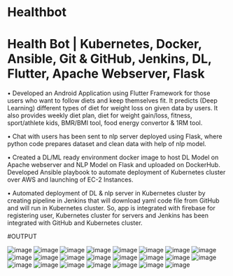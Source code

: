 # Healthbot

# Health Bot | Kubernetes, Docker, Ansible, Git & GitHub, Jenkins, DL, Flutter, Apache Webserver, Flask

•	Developed an Android Application using Flutter Framework for those users who want to follow diets and keep themselves fit. It predicts (Deep Learning) different types of diet for weight loss on given data by users. It also provides weekly diet plan, diet for weight gain/loss, fitness, sport/athlete kids, BMR/BMI tool, food energy convertor & 1RM tool. 

•	Chat with users has been sent to nlp server deployed using Flask, where python code prepares dataset and clean data with help of nlp model. 

•	Created a DL/ML ready environment docker image to host DL Model on Apache webserver and NLP Model on Flask and uploaded on DockerHub. Developed Ansible playbook to automate deployment of Kubernetes cluster over AWS and launching of EC-2 Instances. 

•	Automated deployment of DL & nlp server in Kubernetes cluster by creating pipeline in Jenkins that will download yaml code file from GitHub and will run in Kubernetes cluster. So, app is integrated with firebase for registering user, Kubernetes cluster for servers and Jenkins has been integrated with GitHub and Kubernetes cluster.



 #OUTPUT 

![image](https://user-images.githubusercontent.com/69779873/181749030-db216a7c-22b5-4962-856e-b91902aab687.png)
![image](https://user-images.githubusercontent.com/69779873/181749120-525da21e-6191-4712-b5be-08d226d290dc.png)
![image](https://user-images.githubusercontent.com/69779873/181749134-2fefec97-75a2-494c-a9cd-f45711894e17.png)
![image](https://user-images.githubusercontent.com/69779873/181749272-e202c5f6-b6e8-4430-af74-0267e29ff5df.png)
![image](https://user-images.githubusercontent.com/69779873/181749315-c38fe30a-830b-4ad7-82f7-f678ce4d0925.png)
![image](https://user-images.githubusercontent.com/69779873/181749335-b6b21b60-f809-43c9-9640-2632db2089f2.png)
![image](https://user-images.githubusercontent.com/69779873/181749369-9a9fadee-0b80-4d8e-ba64-7098eacca578.png)
![image](https://user-images.githubusercontent.com/69779873/181749379-a2581b00-7da4-4a3a-a7ef-cdf4fc5fa042.png)
![image](https://user-images.githubusercontent.com/69779873/181749398-3b0766dd-29ed-4fcf-8550-415ac2cf182b.png)
![image](https://user-images.githubusercontent.com/69779873/181749424-1db2e8ac-ffa8-414a-8b1d-030345b11fab.png)
![image](https://user-images.githubusercontent.com/69779873/181749437-d3bb4ac7-186f-40ec-b4bb-4b1b65432654.png)
![image](https://user-images.githubusercontent.com/69779873/181749451-a45c1e95-38ab-4b24-bb3d-7fd415a10454.png)
![image](https://user-images.githubusercontent.com/69779873/181749470-64b63115-c8d3-494e-a9f4-f9d4f2b77704.png)
![image](https://user-images.githubusercontent.com/69779873/181749482-012ba45f-c248-48ac-a2b2-58e7f2822f55.png)
![image](https://user-images.githubusercontent.com/69779873/181749497-fa89aaa2-9981-406e-b910-fa9ad68ea20e.png)
![image](https://user-images.githubusercontent.com/69779873/181749516-ffeacd52-8340-462b-a80b-b339dc2b8c29.png)
![image](https://user-images.githubusercontent.com/69779873/181749531-98b400d8-4737-495d-8e3d-3fdfba67126f.png)
![image](https://user-images.githubusercontent.com/69779873/181749548-486397ef-86f0-4ec8-b52f-50f7689803e7.png)
![image](https://user-images.githubusercontent.com/69779873/181749562-f2f8522f-9abf-4c9a-aa40-3ebc3236722d.png)
![image](https://user-images.githubusercontent.com/69779873/181749582-a2925140-d329-471c-ac2f-c283de85958d.png)
![image](https://user-images.githubusercontent.com/69779873/181749624-b24ea1c3-26e8-4319-8cd0-38c35987a311.png)
![image](https://user-images.githubusercontent.com/69779873/181749642-0b9338de-318f-48e7-867b-0fbda2e1e4d4.png)
![image](https://user-images.githubusercontent.com/69779873/181749656-17b079fe-2998-447b-ad26-7e4d238c936a.png)

   



   
   



   
 
 


 
 
 

 


     




   
   



   
   



   
 
 


 
 
 

 


     




   
   



   
   



   
 
 


 
 
 

 


     




   
   



   
   



   
 
 


 
 
 

 



